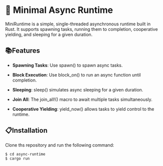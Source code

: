 #  🔄 Minimal Async Runtime

MiniRuntime is a simple, single-threaded asynchronous runtime built in Rust. It supports spawning tasks, running them to completion, cooperative yielding, and sleeping for a given duration.

## 📚Features
- **Spawning Tasks**: Use spawn() to spawn async tasks.

- **Block Execution**: Use block_on() to run an async function until completion.

- **Sleeping**: sleep() simulates async sleeping for a given duration.

- **Join All**: The join_all!() macro to await multiple tasks simultaneously.

- **Cooperative Yielding**: yield_now() allows tasks to yield control to the runtime.
## 📋Installation
Clone ths repository and run the following command:
```sh
$ cd async-runtime
$ cargo run
```
